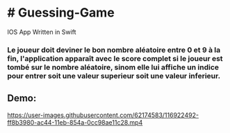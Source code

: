 <h1># Guessing-Game </h1>
IOS App Written in Swift

<h3>Le joueur doit deviner le bon nombre aléatoire entre 0 et 9 à la fin, l'application apparaît avec le score complet si le joueur est tombé sur le nombre aléatoire, sinom elle lui affiche un indice pour entrer soit une valeur superieur soit une valeur inferieur.</h3>


<h2>Demo:</h2>

https://user-images.githubusercontent.com/62174583/116922492-ff8b3980-ac44-11eb-854a-0cc98ae11c28.mp4

